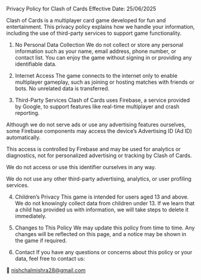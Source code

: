 Privacy Policy for Clash of Cards
Effective Date: 25/06/2025

Clash of Cards is a multiplayer card game developed for fun and entertainment. This privacy policy explains how we handle your information, including the use of third-party services to support game functionality.

1. No Personal Data Collection
We do not collect or store any personal information such as your name, email address, phone number, or contact list. You can enjoy the game without signing in or providing any identifiable data.

2. Internet Access
The game connects to the internet only to enable multiplayer gameplay, such as joining or hosting matches with friends or bots. No unrelated data is transferred.

3. Third-Party Services
Clash of Cards uses Firebase, a service provided by Google, to support features like real-time multiplayer and crash reporting.

Although we do not serve ads or use any advertising features ourselves, some Firebase components may access the device’s Advertising ID (Ad ID) automatically.

This access is controlled by Firebase and may be used for analytics or diagnostics, not for personalized advertising or tracking by Clash of Cards.

We do not access or use this identifier ourselves in any way.

We do not use any other third-party advertising, analytics, or user profiling services.

4. Children’s Privacy
This game is intended for users aged 13 and above. We do not knowingly collect data from children under 13. If we learn that a child has provided us with information, we will take steps to delete it immediately.

5. Changes to This Policy
We may update this policy from time to time. Any changes will be reflected on this page, and a notice may be shown in the game if required.

6. Contact
If you have any questions or concerns about this policy or your data, feel free to contact us:

📧 nishchalmishra28@gmail.com
